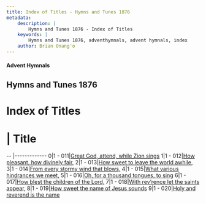 ```yaml
---
title: Index of Titles - Hymns and Tunes 1876
metadata:
    description: |
        Hymns and Tunes 1876 - Index of Titles
    keywords: |
        Hymns and Tunes 1876, adventhymnals, advent hymnals, index
    author: Brian Onang'o
---
```


#### Advent Hymnals

## Hymns and Tunes 1876

# Index of Titles
# | Title                        
-- |-------------
0|1 - 011|[Great God, attend, while Zion sings](/001-100/011-020/01.Great-God,-attend,-while-Zion-sings)
1|1 - 012|[How pleasant, how divinely fair,](/001-100/011-020/02.How-pleasant,-how-divinely-fair,)
2|1 - 013|[How sweet to leave the world awhile,](/001-100/011-020/03.How-sweet-to-leave-the-world-awhile,)
3|1 - 014|[From every stormy wind that blows,](/001-100/011-020/04.From-every-stormy-wind-that-blows,)
4|1 - 015|[What various hindrances we meet,](/001-100/011-020/05.What-various-hindrances-we-meet,)
5|1 - 016|[Oh, for a thousand tongues, to sing](/001-100/011-020/06.Oh,-for-a-thousand-tongues,-to-sing)
6|1 - 017|[How blest the children of the Lord,](/001-100/011-020/07.How-blest-the-children-of-the-Lord,)
7|1 - 018|[With rev’rence let the saints appear,](/001-100/011-020/08.With-rev’rence-let-the-saints-appear,)
8|1 - 019|[How sweet the name of Jesus sounds](/001-100/011-020/09.How-sweet-the-name-of-Jesus-sounds)
9|1 - 020|[Holy and reverend is the name](/001-100/011-020/10.Holy-and-reverend-is-the-name)